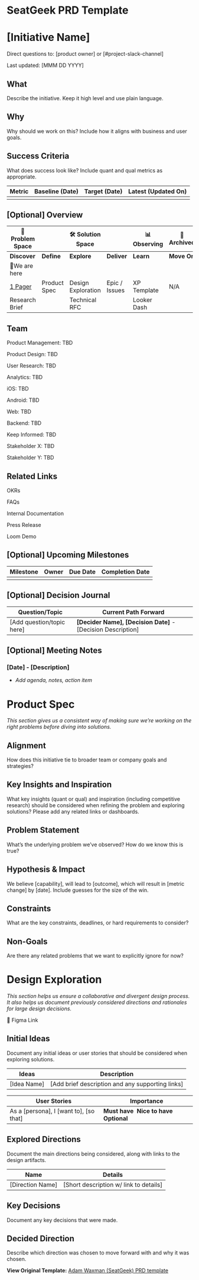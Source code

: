# SeatGeek PRD Template

# **[Initiative Name]**

Direct questions to: [product owner] or [#project-slack-channel]

Last updated: [MMM DD YYYY]

## **What**

Describe the initiative. Keep it high level and use plain language.

## **Why**

Why should we work on this? Include how it aligns with business and user goals.

## **Success Criteria**

What does success look like? Include quant and qual metrics as appropriate.

| **Metric** | **Baseline (Date)** | **Target (Date)** | **Latest (Updated On)** |
| --- | --- | --- | --- |
|  |  |  |  |

## **[Optional] Overview**

| **🌱 Problem Space** |  | **🛠 Solution Space** |  | 📊 **Observing** | 📂 **Archived** |
| --- | --- | --- | --- | --- | --- |
| **Discover** | **Define** | **Explore** | **Deliver** | **Learn** | **Move On** |
| 📍We are here |  |  |  |  |  |
| [1 Pager](https://docs.google.com/document/d/1G6Uodj-7p3YbqNa1MgzCI-A0OT7TOLLgWJJShqPGgv8/edit#bookmark=kix.f76n1qhnwqb5) | Product Spec | Design Exploration | Epic / Issues | XP Template | N/A |
| Research Brief |  | Technical RFC |  | Looker Dash |  |

## **Team**

Product Management: TBD

Product Design: TBD

User Research: TBD

Analytics: TBD

iOS: TBD

Android: TBD

Web: TBD

Backend: TBD

Keep Informed: TBD

Stakeholder X: TBD

Stakeholder Y: TBD

## **Related Links**

OKRs

FAQs

Internal Documentation

Press Release

Loom Demo

## **[Optional] Upcoming Milestones**

| Milestone | Owner | Due Date | Completion Date |
| --- | --- | --- | --- |
|  |  |  |  |

## **[Optional] Decision Journal**

| **Question/Topic** | **Current Path Forward** |
| --- | --- |
| [Add question/topic here] | **[Decider Name], [Decision Date]** - [Decision Description] |

## **[Optional] Meeting Notes**

### [Date] - [Description]

- *Add agenda, notes, action item*

# **Product Spec**

*This section gives us a consistent way of making sure we’re working on the right problems before diving into solutions.*

## **Alignment**

How does this initiative tie to broader team or company goals and strategies?

## **Key Insights and Inspiration**

What key insights (quant or qual) and inspiration (including competitive research) should be considered when refining the problem and exploring solutions? Please add any related links or dashboards.

## **Problem Statement**

What’s the underlying problem we’ve observed? How do we know this is true?

## **Hypothesis & Impact**

We believe [capability], will lead to [outcome], which will result in [metric change] by [date]. Include guesses for the size of the win.

## **Constraints**

What are the key constraints, deadlines, or hard requirements to consider?

## **Non-Goals**

Are there any related problems that we want to explicitly ignore for now?

# **Design Exploration**

*This section helps us ensure a collaborative and divergent design process. It also helps us document previously considered directions and rationales for large design decisions.*

🔗 Figma Link

## **Initial Ideas**

Document any initial ideas or user stories that should be considered when exploring solutions.

| **Ideas** | **Description** |
| --- | --- |
| [Idea Name] | [Add brief description and any supporting links] |

| **User Stories** | **Importance** |
| --- | --- |
| As a [persona], I [want to], [so that] | **Must have  Nice to have  Optional** |

## **Explored Directions**

Document the main directions being considered, along with links to the design artifacts.

| **Name** | **Details** |
| --- | --- |
| [Direction Name] | [Short description w/ link to details] |

## **Key Decisions**

Document any key decisions that were made.

## **Decided Direction**

Describe which direction was chosen to move forward with and why it was chosen.


**View Original Template:** [Adam Waxman (SeatGeek) PRD template](https://docs.google.com/document/d/1xc9TZX-7NMfOykzFKR0o0jzTUygoAFzWadxDVR7sNvs/edit?usp=sharing)
